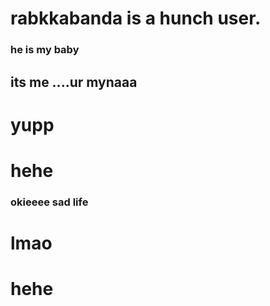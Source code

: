 # rabkkabanda is a hunch user. 
### he is my baby
## its me ....ur mynaaa
# yupp
# hehe 
### okieeee sad life 
# lmao
# hehe
